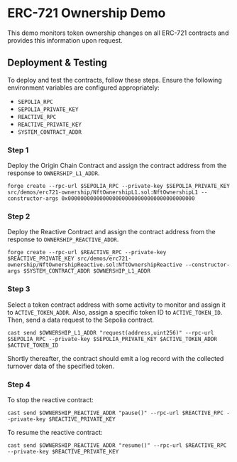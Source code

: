 # ERC-721 Ownership Demo

This demo monitors token ownership changes on all ERC-721 contracts and provides this information upon request.

## Deployment & Testing

To deploy and test the contracts, follow these steps. Ensure the following environment variables are configured appropriately:

* `SEPOLIA_RPC`
* `SEPOLIA_PRIVATE_KEY`
* `REACTIVE_RPC`
* `REACTIVE_PRIVATE_KEY`
* `SYSTEM_CONTRACT_ADDR`

### Step 1

Deploy the Origin Chain Contract and assign the contract address from the response to `OWNERSHIP_L1_ADDR`.

```
forge create --rpc-url $SEPOLIA_RPC --private-key $SEPOLIA_PRIVATE_KEY src/demos/erc721-ownership/NftOwnershipL1.sol:NftOwnershipL1 --constructor-args 0x0000000000000000000000000000000000000000
```

### Step 2

Deploy the Reactive Contract and assign the contract address from the response to `OWNERSHIP_REACTIVE_ADDR`.

```
forge create --rpc-url $REACTIVE_RPC --private-key $REACTIVE_PRIVATE_KEY src/demos/erc721-ownership/NftOwnershipReactive.sol:NftOwnershipReactive --constructor-args $SYSTEM_CONTRACT_ADDR $OWNERSHIP_L1_ADDR
```

### Step 3

Select a token contract address with some activity to monitor and assign it to `ACTIVE_TOKEN_ADDR`. Also, assign a specific token ID to `ACTIVE_TOKEN_ID`. Then, send a data request to the Sepolia contract.

```
cast send $OWNERSHIP_L1_ADDR "request(address,uint256)" --rpc-url $SEPOLIA_RPC --private-key $SEPOLIA_PRIVATE_KEY $ACTIVE_TOKEN_ADDR $ACTIVE_TOKEN_ID
```

Shortly thereafter, the contract should emit a log record with the collected turnover data of the specified token.

### Step 4

To stop the reactive contract:

```
cast send $OWNERSHIP_REACTIVE_ADDR "pause()" --rpc-url $REACTIVE_RPC --private-key $REACTIVE_PRIVATE_KEY
```

To resume the reactive contract:

```
cast send $OWNERSHIP_REACTIVE_ADDR "resume()" --rpc-url $REACTIVE_RPC --private-key $REACTIVE_PRIVATE_KEY
```
